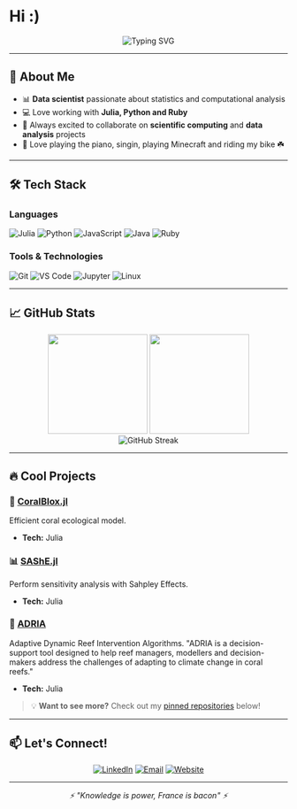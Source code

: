 # Hi :)

<div align="center">
  <img src="https://readme-typing-svg.demolab.com?font=Fira+Code&pause=1000&color=2E8B57&width=435&lines=Julia+Developer+%7C+Data+Scientist;Always+learning+something+new;Welcome+to+my+GitHub!" alt="Typing SVG" />
</div>

---

## 🚀 About Me

- 📊 **Data scientist** passionate about statistics and computational analysis  
- 💻 Love working with **Julia, Python and Ruby**
- 🎯 Always excited to collaborate on **scientific computing** and **data analysis** projects
- 🎹 Love playing the piano, singin, playing Minecraft and riding my bike ☘️

---

## 🛠️ Tech Stack

### Languages
![Julia](https://img.shields.io/badge/Julia-9558B2?style=for-the-badge&logo=julia&logoColor=white)
![Python](https://img.shields.io/badge/Python-3776AB?style=for-the-badge&logo=python&logoColor=white)
![JavaScript](https://img.shields.io/badge/JavaScript-F7DF1E?style=for-the-badge&logo=javascript&logoColor=black)
![Java](https://img.shields.io/badge/Java-ED8B00?style=for-the-badge&logo=java&logoColor=white)
![Ruby](https://img.shields.io/badge/Ruby-CC342D?style=for-the-badge&logo=ruby&logoColor=white)

### Tools & Technologies
![Git](https://img.shields.io/badge/Git-F05032?style=for-the-badge&logo=git&logoColor=white)
![VS Code](https://img.shields.io/badge/VS%20Code-007ACC?style=for-the-badge&logo=visual-studio-code&logoColor=white)
![Jupyter](https://img.shields.io/badge/Jupyter-F37626?style=for-the-badge&logo=jupyter&logoColor=white)
![Linux](https://img.shields.io/badge/Linux-FCC624?style=for-the-badge&logo=linux&logoColor=black)

---

## 📈 GitHub Stats

<div align="center">
  <img height="180em" src="https://github-readme-stats.vercel.app/api?username=zapiano&show_icons=true&theme=algolia&include_all_commits=true&count_private=true"/>
  <img height="180em" src="https://github-readme-stats.vercel.app/api/top-langs/?username=zapiano&layout=compact&theme=algolia"/>
</div>

<div align="center">
  <img src="https://github-readme-streak-stats.herokuapp.com/?user=zapiano&theme=algolia" alt="GitHub Streak"/>
</div>

---

## 🔥 Cool Projects

### 🪸 [CoralBlox.jl](https://github.com/open-AIMS/CoralBlox.jl)
Efficient coral ecological model. 
- **Tech:** Julia

### 📊 [SAShE.jl](https://github.com/Zapiano/SAShE.jl)
Perform sensitivity analysis with Sahpley Effects.
- **Tech:** Julia

### 🐠 [ADRIA](https://github.com/open-AIMS/ADRIA.jl)
Adaptive Dynamic Reef Intervention Algorithms. "ADRIA is a decision-support tool designed to help reef managers, modellers and decision-makers address the challenges of adapting to climate change in coral reefs."
- **Tech:** Julia

> 💡 **Want to see more?** Check out my [pinned repositories](https://github.com/zapiano?tab=repositories) below!

---

## 📫 Let's Connect!

<div align="center">
  
[![LinkedIn](https://img.shields.io/badge/LinkedIn-0077B5?style=for-the-badge&logo=linkedin&logoColor=white)](https://www.linkedin.com/in/perial)
[![Email](https://img.shields.io/badge/Email-D14836?style=for-the-badge&logo=gmail&logoColor=white)](mailto:pedroribalmeida@gmail.com)
[![Website](https://img.shields.io/badge/Website-000000?style=for-the-badge&logo=About.me&logoColor=white)](https://pedroribalmeida.com.br/)

</div>

---

<div align="center">
  <i>⚡ "Knowledge is power, France is bacon" ⚡</i>
</div>
